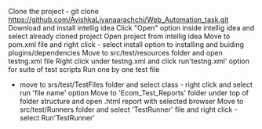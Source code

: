 Clone the project - git clone https://github.com/AvishkaLiyanaarachchi/Web_Automation_task.git
Download and install intellig idea
Click "Open" option inside intellig idea and select already cloned project
Open project from intellig idea 
Move to pom.xml file and right click - select install option to installing and buiding plugins/dependencies
Move to src/test/resources folder and open testng.xml file
Right click under testng.xml and click run'testng.xml' option for suite of test scripts
Run one by one test file 
  - move to srs/test/TestFiles folder and select class - right click and select run 'file name' option
Move to 'Ecom_Test_Reports' folder under top of folder structure and open .html report with selected browser
Move to src/test/Runners folder and select 'TestRunner' file and right click -select Run'TestRunner'
